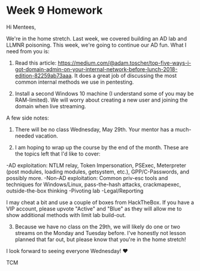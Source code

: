 # Week 9 Homework

Hi Mentees,

We're in the home stretch.  Last week, we covered building an AD lab and LLMNR poisoning.  This week, we're going to continue our AD fun.  What I need from you is:

1) Read this article: https://medium.com/@adam.toscher/top-five-ways-i-got-domain-admin-on-your-internal-network-before-lunch-2018-edition-82259ab73aaa.  It does a great job of discussing the most common internal methods we use in pentesting.

2) Install a second Windows 10 machine (I understand some of you may be RAM-limited).  We will worry about creating a new user and joining the domain when live streaming.

A few side notes:

1) There will be no class Wednesday, May 29th.  Your mentor has a much-needed vacation.

2) I am hoping to wrap up the course by the end of the month.  These are the topics left that I'd like to cover:

-AD exploitation: NTLM relay, Token Impersonation, PSExec, Meterpreter (post modules, loading modules, getsystem, etc.), GPP/C-Passwords, and possibly more.
-Non-AD exploitation: Common priv-esc tools and techniques for Windows/Linux, pass-the-hash attacks, crackmapexec, outside-the-box thinking
-Pivoting lab
-Legal/Reporting

I may cheat a bit and use a couple of boxes from HackTheBox.  If you have a VIP account, please upvote "Active" and "Blue" as they will allow me to show additional methods with limit lab build-out.

3) Because we have no class on the 29th, we will likely do one or two streams on the Monday and Tuesday before.  I've honestly not lesson planned that far out, but please know that you're in the home stretch!

I look forward to seeing everyone Wednesday! :heart:

TCM
